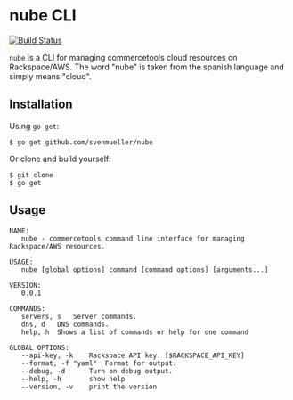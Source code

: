 # nube CLI

[![Build Status](https://travis-ci.org/svenmueller/nube.svg?branch=master)](https://travis-ci.org/svenmueller/nube)

`nube` is a CLI for managing commercetools cloud resources on Rackspace/AWS. The word "nube" is taken from the spanish language and simply means "cloud".

## Installation

Using `go get`:

```
$ go get github.com/svenmueller/nube
```

Or clone and build yourself:

```
$ git clone
$ go get
```

## Usage

```
NAME:
   nube - commercetools command line interface for managing Rackspace/AWS resources.

USAGE:
   nube [global options] command [command options] [arguments...]

VERSION:
   0.0.1

COMMANDS:
   servers, s	Server commands.
   dns, d	DNS commands.
   help, h	Shows a list of commands or help for one command

GLOBAL OPTIONS:
   --api-key, -k 	Rackspace API key. [$RACKSPACE_API_KEY]
   --format, -f "yaml"	Format for output.
   --debug, -d		Turn on debug output.
   --help, -h		show help
   --version, -v	print the version
```
